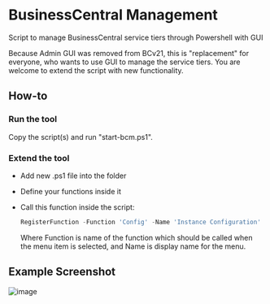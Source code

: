 # BusinessCentral Management

Script to manage BusinessCentral service tiers through Powershell with GUI

Because Admin GUI was removed from BCv21, this is "replacement" for everyone, who wants to use GUI to manage the service tiers. You are welcome to extend the script with new functionality.

## How-to

### Run the tool

Copy the script(s) and run "start-bcm.ps1".

### Extend the tool

- Add new .ps1 file into the folder
- Define your functions inside it
- Call this function inside the script:

  ```Powershell
  RegisterFunction -Function 'Config' -Name 'Instance Configuration'
  ```

  Where Function is name of the function which should be called when the menu item is selected, and Name is display name for the menu.

## Example Screenshot

![image](https://user-images.githubusercontent.com/110221/212021788-e1159463-88be-4bfa-a68a-366e4c1604df.png)

